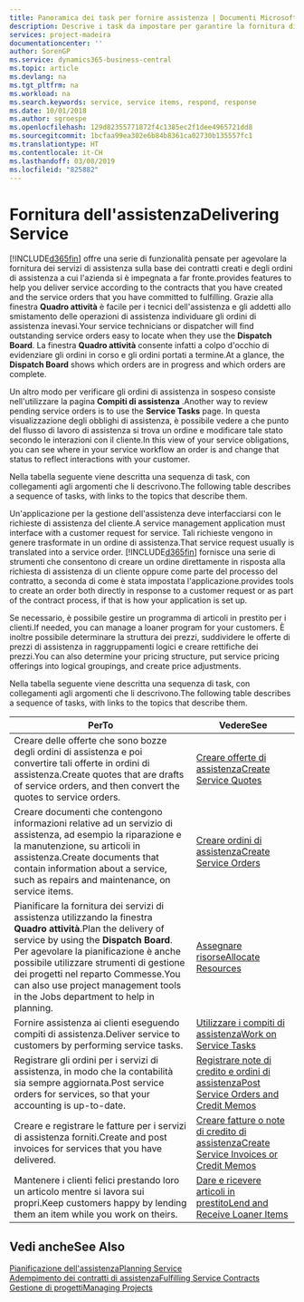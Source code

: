 ```yaml
---
title: Panoramica dei task per fornire assistenza | Documenti Microsoft
description: Descrive i task da impostare per garantire la fornitura di un servizio di qualità e il rispetto degli accordi con i clienti.
services: project-madeira
documentationcenter: ''
author: SorenGP
ms.service: dynamics365-business-central
ms.topic: article
ms.devlang: na
ms.tgt_pltfrm: na
ms.workload: na
ms.search.keywords: service, service items, respond, response
ms.date: 10/01/2018
ms.author: sgroespe
ms.openlocfilehash: 129d82355771872f4c1385ec2f1dee4965721dd8
ms.sourcegitcommit: 1bcfaa99ea302e6b84b8361ca02730b135557fc1
ms.translationtype: HT
ms.contentlocale: it-CH
ms.lasthandoff: 03/08/2019
ms.locfileid: "825882"
---
```

# <a name="delivering-service"></a><span data-ttu-id="5b925-103">Fornitura dell'assistenza</span><span class="sxs-lookup"><span data-stu-id="5b925-103">Delivering Service</span></span>
[!INCLUDE[d365fin](includes/d365fin_md.md)] <span data-ttu-id="5b925-104">offre una serie di funzionalità pensate per agevolare la fornitura dei servizi di assistenza sulla base dei contratti creati e degli ordini di assistenza a cui l'azienda si è impegnata a far fronte.</span><span class="sxs-lookup"><span data-stu-id="5b925-104">provides features to help you deliver service according to the contracts that you have created and the service orders that you have committed to fulfilling.</span></span> <span data-ttu-id="5b925-105">Grazie alla finestra **Quadro attività** è facile per i tecnici dell'assistenza e gli addetti allo smistamento delle operazioni di assistenza individuare gli ordini di assistenza inevasi.</span><span class="sxs-lookup"><span data-stu-id="5b925-105">Your service technicians or dispatcher will find outstanding service orders easy to locate when they use the **Dispatch Board**.</span></span> <span data-ttu-id="5b925-106">La finestra **Quadro attività** consente infatti a colpo d'occhio di evidenziare gli ordini in corso e gli ordini portati a termine.</span><span class="sxs-lookup"><span data-stu-id="5b925-106">At a glance, the **Dispatch Board** shows which orders are in progress and which orders are complete.</span></span>  
  
<span data-ttu-id="5b925-107">Un altro modo per verificare gli ordini di assistenza in sospeso consiste nell'utilizzare la pagina **Compiti di assistenza** .</span><span class="sxs-lookup"><span data-stu-id="5b925-107">Another way to review pending service orders is to use the **Service Tasks** page.</span></span> <span data-ttu-id="5b925-108">In questa visualizzazione degli obblighi di assistenza, è possibile vedere a che punto del flusso di lavoro di assistenza si trova un ordine e modificare tale stato secondo le interazioni con il cliente.</span><span class="sxs-lookup"><span data-stu-id="5b925-108">In this view of your service obligations, you can see where in your service workflow an order is and change that status to reflect interactions with your customer.</span></span>  
  
<span data-ttu-id="5b925-109">Nella tabella seguente viene descritta una sequenza di task, con collegamenti agli argomenti che li descrivono.</span><span class="sxs-lookup"><span data-stu-id="5b925-109">The following table describes a sequence of tasks, with links to the topics that describe them.</span></span>   

<span data-ttu-id="5b925-110">Un'applicazione per la gestione dell'assistenza deve interfacciarsi con le richieste di assistenza del cliente.</span><span class="sxs-lookup"><span data-stu-id="5b925-110">A service management application must interface with a customer request for service.</span></span> <span data-ttu-id="5b925-111">Tali richieste vengono in genere trasformate in un ordine di assistenza.</span><span class="sxs-lookup"><span data-stu-id="5b925-111">That service request usually is translated into a service order.</span></span> [!INCLUDE[d365fin](includes/d365fin_md.md)] <span data-ttu-id="5b925-112">fornisce una serie di strumenti che consentono di creare un ordine direttamente in risposta alla richiesta di assistenza di un cliente oppure come parte del processo del contratto, a seconda di come è stata impostata l'applicazione.</span><span class="sxs-lookup"><span data-stu-id="5b925-112">provides tools to create an order both directly in response to a customer request or as part of the contract process, if that is how your application is set up.</span></span>  
  
<span data-ttu-id="5b925-113">Se necessario, è possibile gestire un programma di articoli in prestito per i clienti.</span><span class="sxs-lookup"><span data-stu-id="5b925-113">If needed, you can manage a loaner program for your customers.</span></span> <span data-ttu-id="5b925-114">È inoltre possibile determinare la struttura dei prezzi, suddividere le offerte di prezzi di assistenza in raggruppamenti logici e creare rettifiche dei prezzi.</span><span class="sxs-lookup"><span data-stu-id="5b925-114">You can also determine your pricing structure, put service pricing offerings into logical groupings, and create price adjustments.</span></span>  
  
<span data-ttu-id="5b925-115">Nella tabella seguente viene descritta una sequenza di task, con collegamenti agli argomenti che li descrivono.</span><span class="sxs-lookup"><span data-stu-id="5b925-115">The following table describes a sequence of tasks, with links to the topics that describe them.</span></span>   
  
|<span data-ttu-id="5b925-116">**Per**</span><span class="sxs-lookup"><span data-stu-id="5b925-116">**To**</span></span>|<span data-ttu-id="5b925-117">**Vedere**</span><span class="sxs-lookup"><span data-stu-id="5b925-117">**See**</span></span>|  
|------------|-------------|  
|<span data-ttu-id="5b925-118">Creare delle offerte che sono bozze degli ordini di assistenza e poi convertire tali offerte in ordini di assistenza.</span><span class="sxs-lookup"><span data-stu-id="5b925-118">Create quotes that are drafts of service orders, and then convert the quotes to service orders.</span></span>|[<span data-ttu-id="5b925-119">Creare offerte di assistenza</span><span class="sxs-lookup"><span data-stu-id="5b925-119">Create Service Quotes</span></span>](service-how-to-create-service-quotes.md)|
|<span data-ttu-id="5b925-120">Creare documenti che contengono informazioni relative ad un servizio di assistenza, ad esempio la riparazione e la manutenzione, su articoli in assistenza.</span><span class="sxs-lookup"><span data-stu-id="5b925-120">Create documents that contain information about a service, such as repairs and maintenance, on service items.</span></span>|[<span data-ttu-id="5b925-121">Creare ordini di assistenza</span><span class="sxs-lookup"><span data-stu-id="5b925-121">Create Service Orders</span></span>](service-how-to-create-service-orders.md)|
|<span data-ttu-id="5b925-122">Pianificare la fornitura dei servizi di assistenza utilizzando la finestra **Quadro attività**.</span><span class="sxs-lookup"><span data-stu-id="5b925-122">Plan the delivery of service by using the **Dispatch Board**.</span></span> <span data-ttu-id="5b925-123">Per agevolare la pianificazione è anche possibile utilizzare strumenti di gestione dei progetti nel reparto Commesse.</span><span class="sxs-lookup"><span data-stu-id="5b925-123">You can also use project management tools in the Jobs department to help in planning.</span></span>|[<span data-ttu-id="5b925-124">Assegnare risorse</span><span class="sxs-lookup"><span data-stu-id="5b925-124">Allocate Resources</span></span>](service-how-to-allocate-resources.md)|  
|<span data-ttu-id="5b925-125">Fornire assistenza ai clienti eseguendo compiti di assistenza.</span><span class="sxs-lookup"><span data-stu-id="5b925-125">Deliver service to customers by performing service tasks.</span></span>|[<span data-ttu-id="5b925-126">Utilizzare i compiti di assistenza</span><span class="sxs-lookup"><span data-stu-id="5b925-126">Work on Service Tasks</span></span>](service-how-to-work-on-service-tasks.md)|  
|<span data-ttu-id="5b925-127">Registrare gli ordini per i servizi di assistenza, in modo che la contabilità sia sempre aggiornata.</span><span class="sxs-lookup"><span data-stu-id="5b925-127">Post service orders for services, so that your accounting is up-to-date.</span></span>|[<span data-ttu-id="5b925-128">Registrare note di credito e ordini di assistenza</span><span class="sxs-lookup"><span data-stu-id="5b925-128">Post Service Orders and Credit Memos</span></span>](service-how-to-post-service-orders.md)|  
|<span data-ttu-id="5b925-129">Creare e registrare le fatture per i servizi di assistenza forniti.</span><span class="sxs-lookup"><span data-stu-id="5b925-129">Create and post invoices for services that you have delivered.</span></span>|[<span data-ttu-id="5b925-130">Creare fatture o note di credito di assistenza</span><span class="sxs-lookup"><span data-stu-id="5b925-130">Create Service Invoices or Credit Memos</span></span>](service-how-create-invoices.md)|  
|<span data-ttu-id="5b925-131">Mantenere i clienti felici prestando loro un articolo mentre si lavora sui propri.</span><span class="sxs-lookup"><span data-stu-id="5b925-131">Keep customers happy by lending them an item while you work on theirs.</span></span>| [<span data-ttu-id="5b925-132">Dare e ricevere articoli in prestito</span><span class="sxs-lookup"><span data-stu-id="5b925-132">Lend and Receive Loaner Items</span></span>](service-how-to-lend-receive-loaners.md)|
  
## <a name="see-also"></a><span data-ttu-id="5b925-133">Vedi anche</span><span class="sxs-lookup"><span data-stu-id="5b925-133">See Also</span></span>  
[<span data-ttu-id="5b925-134">Pianificazione dell'assistenza</span><span class="sxs-lookup"><span data-stu-id="5b925-134">Planning Service</span></span>](service-plan-service.md)  
[<span data-ttu-id="5b925-135">Adempimento dei contratti di assistenza</span><span class="sxs-lookup"><span data-stu-id="5b925-135">Fulfilling Service Contracts</span></span>](service-fulfill-service-contracts.md)  
[<span data-ttu-id="5b925-136">Gestione di progetti</span><span class="sxs-lookup"><span data-stu-id="5b925-136">Managing Projects</span></span>](projects-manage-projects.md)  
